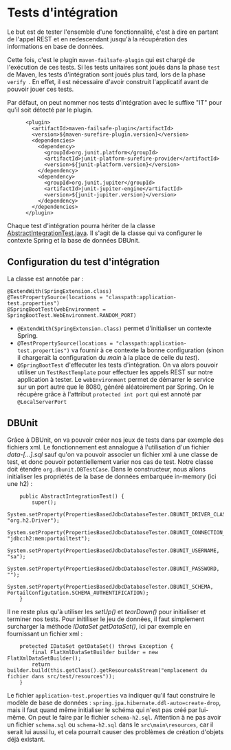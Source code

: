 # Tests d'intégration
Le but est de tester l'ensemble d'une fonctionnalité, c'est à dire en partant de l'appel REST et en redescendant jusqu'à la récupération des informations en base de données.

Cette fois, c'est le plugin `maven-failsafe-plugin` qui est chargé de l'exécution de ces tests. Si les tests unitaires sont joués dans la phase `test` de Maven, les tests d'intégration 
sont joués plus tard, lors de la phase `verify `. En effet, il est nécessaire d'avoir construit l'applicatif avant de pouvoir jouer ces tests.

Par défaut, on peut nommer nos tests d'intégration avec le suffixe "IT" pour qu'il soit détecté par le plugin.
```
      <plugin>
        <artifactId>maven-failsafe-plugin</artifactId>
        <version>${maven-surefire-plugin.version}</version>
        <dependencies>
          <dependency>
            <groupId>org.junit.platform</groupId>
            <artifactId>junit-platform-surefire-provider</artifactId>
            <version>${junit-platform.version}</version>
          </dependency>
          <dependency>
            <groupId>org.junit.jupiter</groupId>
            <artifactId>junit-jupiter-engine</artifactId>
            <version>${junit-jupiter.version}</version>
          </dependency>
        </dependencies>
      </plugin>
```

Chaque test d'intégration pourra hériter de la classe [AbstractIntegrationTest.java](../../../master/src/test/java/fr/deroffal/portail/AbstractIntegrationTest.java). Il s'agit de la classe 
qui va configurer le contexte Spring et la base de données DBUnit.

## Configuration du test d'intégration
La classe est annotée par : 
```
@ExtendWith(SpringExtension.class)
@TestPropertySource(locations = "classpath:application-test.properties")
@SpringBootTest(webEnvironment = SpringBootTest.WebEnvironment.RANDOM_PORT)
```
 * `@ExtendWith(SpringExtension.class)` permet d'initialiser un contexte Spring.
 * `@TestPropertySource(locations = "classpath:application-test.properties")` va fournir à ce contexte la bonne configuration (sinon il chargerait la configuration du *main* à la place de
  celle du *test*).
 * `@SpringBootTest` d'effecuter les tests d'intégration. On va alors pouvoir utiliser un `TestRestTemplate` pour effectuer les appels REST sur notre application à tester. Le 
 `webEnvironment` permet de démarrer le service sur un port autre que le 8080, généré aléatoirement par Spring. On le récupère grâce à l'attribut `protected int port`
 qui est annoté par `@LocalServerPort` 

## DBUnit
Grâce à DBUnit, on va pouvoir créer nos jeux de tests dans par exemple des fichiers xml. Le fonctionnement est annalogue à l'utilisation d'un fichier *data-[...].sql* sauf qu'on va 
pouvoir associer un fichier xml à une classe de test, et donc pouvoir potentiellement varier nos cas de test.
Notre classe doit étendre `org.dbunit.DBTestCase`. Dans le constructeur, nous allons initialiser les propriétés de la base de données embarquée in-memory (ici une h2) :
```
	public AbstractIntegrationTest() {
		super();
		System.setProperty(PropertiesBasedJdbcDatabaseTester.DBUNIT_DRIVER_CLASS, "org.h2.Driver");
		System.setProperty(PropertiesBasedJdbcDatabaseTester.DBUNIT_CONNECTION_URL, "jdbc:h2:mem:portailtest");
		System.setProperty(PropertiesBasedJdbcDatabaseTester.DBUNIT_USERNAME, "sa");
		System.setProperty(PropertiesBasedJdbcDatabaseTester.DBUNIT_PASSWORD, "");
		System.setProperty(PropertiesBasedJdbcDatabaseTester.DBUNIT_SCHEMA, PortailConfigutation.SCHEMA_AUTHENTIFICATION);
	}
```
Il ne reste plus qu'à utiliser les *setUp()* et *tearDown()* pour initialiser et terminer nos tests. Pour initiliser le jeu de données, il faut simplement surcharger la méthode *IDataSet
 getDataSet()*, ici par exemple en fournissant un fichier xml :
```
	protected IDataSet getDataSet() throws Exception {
		final FlatXmlDataSetBuilder builder = new FlatXmlDataSetBuilder();
		return builder.build(this.getClass().getResourceAsStream("emplacement du fichier dans src/test/resources"));
	}
```
Le fichier `application-test.properties` va indiquer qu'il faut construire le modèle de base de données :
`spring.jpa.hibernate.ddl-auto=create-drop`, mais il faut quand même initialiser le schéma qui n'est pas créé par lui-même. On peut le faire par le fichier `schema-h2.sql`. Attention à ne
 pas avoir un fichier `schema.sql` ou `schema-h2.sql` dans le `src\main\resources`, car il serait lui aussi lu, et cela pourrait causer des problèmes de création d'objets déjà existant.